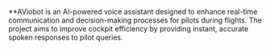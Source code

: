 **AViobot
is an AI-powered voice assistant designed to enhance real-time communication and decision-making processes for pilots during flights. The project aims to improve cockpit efficiency by providing instant, accurate spoken responses to pilot queries.
